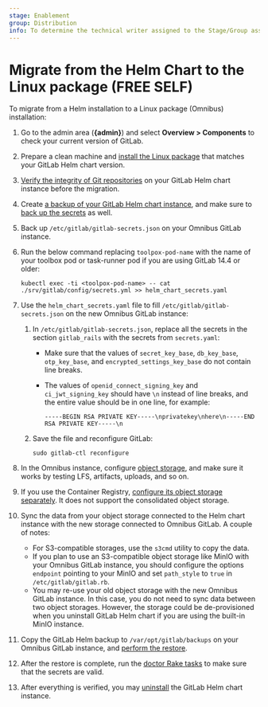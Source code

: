 ```yaml
---
stage: Enablement
group: Distribution
info: To determine the technical writer assigned to the Stage/Group associated with this page, see https://about.gitlab.com/handbook/engineering/ux/technical-writing/#designated-technical-writers
---
```


# Migrate from the Helm Chart to the Linux package **(FREE SELF)**

To migrate from a Helm installation to a Linux package (Omnibus) installation:

1. Go to the admin area (**{admin}**) and select **Overview > Components** to
   check your current version of GitLab.
1. Prepare a clean machine and
   [install the Linux package](https://docs.gitlab.com/omnibus/manual_install.html)
   that matches your GitLab Helm chart version.
1. [Verify the integrity of Git repositories](https://docs.gitlab.com/ee/administration/raketasks/check.html)
   on your GitLab Helm chart instance before the migration.
1. Create [a backup of your GitLab Helm chart instance](../../backup-restore/backup.md),
   and make sure to [back up the secrets](../../backup-restore/backup.md#backup-the-secrets)
   as well.
1. Back up `/etc/gitlab/gitlab-secrets.json` on your Omnibus GitLab instance.
1. Run the below command replacing `toolpox-pod-name` with the name of your toolbox pod or task-runner pod if you are using GitLab 14.4 or older:

   ```shell
   kubectl exec -ti <toolpox-pod-name> -- cat ./srv/gitlab/config/secrets.yml >> helm_chart_secrets.yaml
   ```
1. Use the `helm_chart_secrets.yaml` file to fill `/etc/gitlab/gitlab-secrets.json` on the new Omnibus GitLab instance:
    1. In `/etc/gitlab/gitlab-secrets.json`, replace all the secrets in the
       section `gitlab_rails` with the secrets from `secrets.yaml`:
       - Make sure that the values of `secret_key_base`, `db_key_base`, `otp_key_base`, and
         `encrypted_settings_key_base` do not contain line breaks.
       - The values of `openid_connect_signing_key` and `ci_jwt_signing_key` should have `\n`
         instead of line breaks, and the entire value should be in one line, for example:

            ```plaintext
            -----BEGIN RSA PRIVATE KEY-----\nprivatekey\nhere\n-----END RSA PRIVATE KEY-----\n
            ```

    1. Save the file and reconfigure GitLab:

       ```shell
       sudo gitlab-ctl reconfigure
       ```

1. In the Omnibus instance, configure [object storage](https://docs.gitlab.com/ee/administration/object_storage.html),
   and make sure it works by testing LFS, artifacts, uploads, and so on.
1. If you use the Container Registry, [configure its object storage separately](https://docs.gitlab.com/ee/administration/packages/container_registry.html#use-object-storage). It does not support
   the consolidated object storage.
1. Sync the data from your object storage connected to the Helm chart instance with the new storage
   connected to Omnibus GitLab. A couple of notes:

   - For S3-compatible storages, use the `s3cmd` utility to copy the data.
   - If you plan to use an S3-compatible object storage like MinIO with your
     Omnibus GitLab instance, you should configure the options `endpoint`
     pointing to your MinIO and set `path_style` to `true` in
     `/etc/gitlab/gitlab.rb`.
   - You may re-use your old object storage with the new Omnibus GitLab instance. In this case, you
     do not need to sync data between two object storages. However, the storage could be de-provisioned when
     you uninstall GitLab Helm chart if you are using the built-in MinIO instance.

1. Copy the GitLab Helm backup to `/var/opt/gitlab/backups` on your Omnibus GitLab instance, and
   [perform the restore](https://docs.gitlab.com/ee/raketasks/backup_restore.html#restore-for-omnibus-gitlab-installations).
1. After the restore is complete, run the [doctor Rake tasks](https://docs.gitlab.com/ee/administration/raketasks/doctor.html)
   to make sure that the secrets are valid.
1. After everything is verified, you may [uninstall](../../index.md#uninstall)
   the GitLab Helm chart instance.

